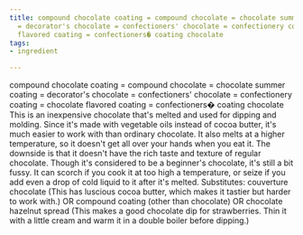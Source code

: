 ```yaml
---
title: compound chocolate coating = compound chocolate = chocolate summer coating
  = decorator's chocolate = confectioners' chocolate = confectionery coating = chocolate
  flavored coating = confectioners� coating chocolate
tags:
- ingredient

---
```

compound chocolate coating = compound chocolate = chocolate summer coating = decorator's chocolate = confectioners' chocolate = confectionery coating = chocolate flavored coating = confectioners� coating chocolate This is an inexpensive chocolate that's melted and used for dipping and molding. Since it's made with vegetable oils instead of cocoa butter, it's much easier to work with than ordinary chocolate. It also melts at a higher temperature, so it doesn't get all over your hands when you eat it. The downside is that it doesn't have the rich taste and texture of regular chocolate. Though it's considered to be a beginner's chocolate, it's still a bit fussy. It can scorch if you cook it at too high a temperature, or seize if you add even a drop of cold liquid to it after it's melted. Substitutes: couverture chocolate (This has luscious cocoa butter, which makes it tastier but harder to work with.) OR compound coating (other than chocolate) OR chocolate hazelnut spread (This makes a good chocolate dip for strawberries. Thin it with a little cream and warm it in a double boiler before dipping.)
